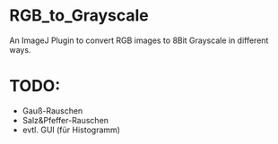 # RGB_to_Grayscale
An ImageJ Plugin to convert RGB images to 8Bit Grayscale in different ways.


# TODO:
- Gauß-Rauschen
- Salz&Pfeffer-Rauschen
- evtl. GUI (für Histogramm)
